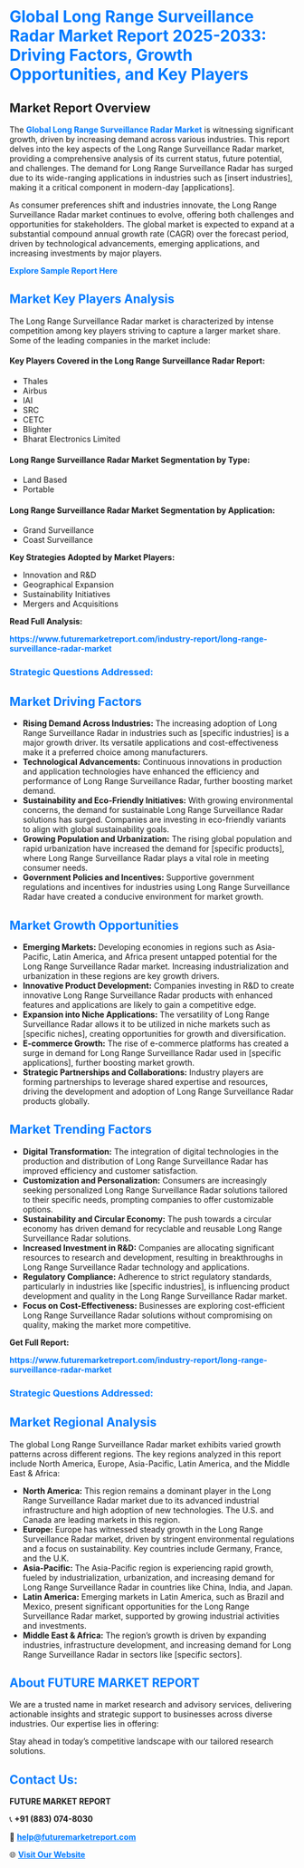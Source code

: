 <h1 style="color: #007BFF;">Global Long Range Surveillance Radar Market Report 2025-2033: Driving Factors, Growth Opportunities, and Key Players</h1>

<section id="overview">
<h2>Market Report Overview</h2>
<p>The <a href="https://www.futuremarketreport.com/industry-report/long-range-surveillance-radar-market" style="color: #007BFF; text-decoration: none;"><strong>Global Long Range Surveillance Radar Market</strong></a> is witnessing significant growth, driven by increasing demand across various industries. This report delves into the key aspects of the Long Range Surveillance Radar market, providing a comprehensive analysis of its current status, future potential, and challenges. The demand for Long Range Surveillance Radar has surged due to its wide-ranging applications in industries such as [insert industries], making it a critical component in modern-day [applications].</p>
<p>As consumer preferences shift and industries innovate, the Long Range Surveillance Radar market continues to evolve, offering both challenges and opportunities for stakeholders. The global market is expected to expand at a substantial compound annual growth rate (CAGR) over the forecast period, driven by technological advancements, emerging applications, and increasing investments by major players.</p>
</section>

<section id="overview">
<p><a href="https://www.futuremarketreport.com/request-sample/reportId=40554" style="color: #007BFF; text-decoration: none;"><strong>Explore Sample Report Here</strong></a></p>
</section>

<section id="key-players">
<h2 style="color: #007BFF;">Market Key Players Analysis</h2>
<p>The Long Range Surveillance Radar market is characterized by intense competition among key players striving to capture a larger market share. Some of the leading companies in the market include:</p>
<h4>Key Players Covered in the Long Range Surveillance Radar Report:</h4>
<ul><li>Thales</li><li>Airbus</li><li>IAI</li><li>SRC</li><li>CETC</li><li>Blighter</li><li>Bharat Electronics Limited</li></ul>
<h4>Long Range Surveillance Radar Market Segmentation by Type:</h4>
<ul><li>Land Based</li><li>Portable</li></ul>

<h4>Long Range Surveillance Radar Market Segmentation by Application:</h4>
<ul><li>Grand Surveillance</li><li>Coast Surveillance</li></ul>
<p><strong>Key Strategies Adopted by Market Players:</strong></p>
<ul>
<li>Innovation and R&D</li>
<li>Geographical Expansion</li>
<li>Sustainability Initiatives</li>
<li>Mergers and Acquisitions</li>
</ul>
</section>

<section>
<p><strong>Read Full Analysis: </strong></p><a href="https://www.futuremarketreport.com/industry-report/long-range-surveillance-radar-market" style="color: #007BFF; text-decoration: none;"><strong>https://www.futuremarketreport.com/industry-report/long-range-surveillance-radar-market</strong></a>
<h3 style="color: #007BFF;">Strategic Questions Addressed:</h3>
</section>

<section id="driving-factors">
<h2 style="color: #007BFF;">Market Driving Factors</h2>
<ul>
<li><strong>Rising Demand Across Industries:</strong> The increasing adoption of Long Range Surveillance Radar in industries such as [specific industries] is a major growth driver. Its versatile applications and cost-effectiveness make it a preferred choice among manufacturers.</li>
<li><strong>Technological Advancements:</strong> Continuous innovations in production and application technologies have enhanced the efficiency and performance of Long Range Surveillance Radar, further boosting market demand.</li>
<li><strong>Sustainability and Eco-Friendly Initiatives:</strong> With growing environmental concerns, the demand for sustainable Long Range Surveillance Radar solutions has surged. Companies are investing in eco-friendly variants to align with global sustainability goals.</li>
<li><strong>Growing Population and Urbanization:</strong> The rising global population and rapid urbanization have increased the demand for [specific products], where Long Range Surveillance Radar plays a vital role in meeting consumer needs.</li>
<li><strong>Government Policies and Incentives:</strong> Supportive government regulations and incentives for industries using Long Range Surveillance Radar have created a conducive environment for market growth.</li>
</ul>
</section>

<section id="growth-opportunities">
<h2 style="color: #007BFF;">Market Growth Opportunities</h2>
<ul>
<li><strong>Emerging Markets:</strong> Developing economies in regions such as Asia-Pacific, Latin America, and Africa present untapped potential for the Long Range Surveillance Radar market. Increasing industrialization and urbanization in these regions are key growth drivers.</li>
<li><strong>Innovative Product Development:</strong> Companies investing in R&D to create innovative Long Range Surveillance Radar products with enhanced features and applications are likely to gain a competitive edge.</li>
<li><strong>Expansion into Niche Applications:</strong> The versatility of Long Range Surveillance Radar allows it to be utilized in niche markets such as [specific niches], creating opportunities for growth and diversification.</li>
<li><strong>E-commerce Growth:</strong> The rise of e-commerce platforms has created a surge in demand for Long Range Surveillance Radar used in [specific applications], further boosting market growth.</li>
<li><strong>Strategic Partnerships and Collaborations:</strong> Industry players are forming partnerships to leverage shared expertise and resources, driving the development and adoption of Long Range Surveillance Radar products globally.</li>
</ul>
</section>

<section id="trending-factors">
<h2 style="color: #007BFF;">Market Trending Factors</h2>
<ul>
<li><strong>Digital Transformation:</strong> The integration of digital technologies in the production and distribution of Long Range Surveillance Radar has improved efficiency and customer satisfaction.</li>
<li><strong>Customization and Personalization:</strong> Consumers are increasingly seeking personalized Long Range Surveillance Radar solutions tailored to their specific needs, prompting companies to offer customizable options.</li>
<li><strong>Sustainability and Circular Economy:</strong> The push towards a circular economy has driven demand for recyclable and reusable Long Range Surveillance Radar solutions.</li>
<li><strong>Increased Investment in R&D:</strong> Companies are allocating significant resources to research and development, resulting in breakthroughs in Long Range Surveillance Radar technology and applications.</li>
<li><strong>Regulatory Compliance:</strong> Adherence to strict regulatory standards, particularly in industries like [specific industries], is influencing product development and quality in the Long Range Surveillance Radar market.</li>
<li><strong>Focus on Cost-Effectiveness:</strong> Businesses are exploring cost-efficient Long Range Surveillance Radar solutions without compromising on quality, making the market more competitive.</li>
</ul>
</section>

<section>
<p><strong>Get Full Report: </strong></p><a href="https://www.futuremarketreport.com/industry-report/long-range-surveillance-radar-market" style="color: #007BFF; text-decoration: none;"><strong>https://www.futuremarketreport.com/industry-report/long-range-surveillance-radar-market</strong></a>
<h3 style="color: #007BFF;">Strategic Questions Addressed:</h3>
</section>


<section id="regional-analysis">
<h2 style="color: #007BFF;">Market Regional Analysis</h2>
<p>The global Long Range Surveillance Radar market exhibits varied growth patterns across different regions. The key regions analyzed in this report include North America, Europe, Asia-Pacific, Latin America, and the Middle East & Africa:</p>
<ul>
<li><strong>North America:</strong> This region remains a dominant player in the Long Range Surveillance Radar market due to its advanced industrial infrastructure and high adoption of new technologies. The U.S. and Canada are leading markets in this region.</li>
<li><strong>Europe:</strong> Europe has witnessed steady growth in the Long Range Surveillance Radar market, driven by stringent environmental regulations and a focus on sustainability. Key countries include Germany, France, and the U.K.</li>
<li><strong>Asia-Pacific:</strong> The Asia-Pacific region is experiencing rapid growth, fueled by industrialization, urbanization, and increasing demand for Long Range Surveillance Radar in countries like China, India, and Japan.</li>
<li><strong>Latin America:</strong> Emerging markets in Latin America, such as Brazil and Mexico, present significant opportunities for the Long Range Surveillance Radar market, supported by growing industrial activities and investments.</li>
<li><strong>Middle East & Africa:</strong> The region’s growth is driven by expanding industries, infrastructure development, and increasing demand for Long Range Surveillance Radar in sectors like [specific sectors].</li>
</ul>
</section>

<footer>
<h2 style="color: #007BFF;">About FUTURE MARKET REPORT</h2>
<p>We are a trusted name in market research and advisory services, delivering actionable insights and strategic support to businesses across diverse industries. Our expertise lies in offering:</p>

<p>Stay ahead in today’s competitive landscape with our tailored research solutions.</p>

<h2 style="color: #007BFF;">Contact Us:</h2>
<p><strong>FUTURE MARKET REPORT</strong></p>
<p>📞 <strong>+91 (883) 074-8030</strong></p>
<p>📧 <strong><a href="mailto:help@futuremarketreport.com" style="color: #007BFF;">help@futuremarketreport.com</a></strong></p>
<p>🌐 <strong><a href="https://www.futuremarketreport.com/" style="color: #007BFF;">Visit Our Website</a></strong></p>
</footer>
